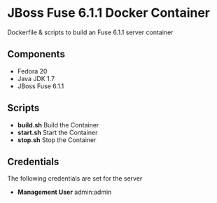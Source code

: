# JBoss Fuse 6.1.1 Docker Container

Dockerfile & scripts to build an Fuse 6.1.1 server container

## Components
 - Fedora 20
 - Java JDK 1.7
 - JBoss Fuse 6.1.1

## Scripts
 - **build.sh** Build the Container
 - **start.sh** Start the Container
 - **stop.sh** Stop the Container

## Credentials
The following credentials are set for the server
 - **Management User** admin:admin

